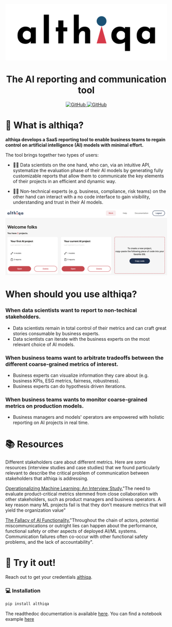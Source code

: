 <p align="center">
  <img src="https://github.com/althiqa/althiqa_lib/blob/main/img/logoAlthiqa.png">
</p>
<h1 align="center" weight='300' >The AI reporting and communication tool</h1>
<p align="center">
<a href="https://github.com/althiqa/althiqa_lib/blob/main/LICENSE">
     <img alt="GitHub" src="https://img.shields.io/badge/License-MIT-blue.svg">
 </a>
 <a href="https://althiqa-lib.readthedocs.io/en/latest/?badge=latest">
     <img alt="GitHub" src="https://readthedocs.org/projects/althiqa-lib/badge/?version=latest">
 </a>
</p>

# 🧪 What is althiqa?
**althiqa develops a SaaS reporting tool to enable business teams to regain control on artificial intelligence (AI) models with minimal effort.**

The tool brings together two types of users:

- 👩‍💻 Data scientists on the one hand, who can, via an intuitive API, systematize the evaluation phase of their AI models by generating fully customizable reports that allow them to communicate the key elements of their projects in an efficient and dynamic way. 

- 👩‍💼 Non-technical experts (e.g. business, compliance, risk teams) on the other hand can interact with a no code interface to gain visibility, understanding and trust in their AI models. 

<p align="center">
  <img src="https://github.com/althiqa/althiqa_lib/blob/main/img/althiqa_interface_project.png" width="1000">
</p>

# When should you use althiqa?
### When data scientists want to report to non-techical stakeholders.

- Data scientists remain in total control of their metrics and can craft great stories consumable by business experts.
- Data scientists can iterate with the business experts on the most relevant choice of AI models.

### When business teams want to arbitrate tradeoffs between the different coarse-grained metrics of interest.

- Business experts can visualize information they care about (e.g. business KPIs, ESG metrics, fairness, robustness).
- Business experts can do hypothesis driven iterations.

### When business teams wants to monitor coarse-grained metrics on production models.

- Business managers and models' operators are empowered with holistic reporting on AI projects in real time.


# 📚 Resources

Different stakeholders care about different metrics. Here are some resources (interview studies and case studies) that we found particularly relevant to describe the critical problem of communication between stakeholders that althiqa is addressing.

<a href="https://arxiv.org/pdf/2209.09125.pdf">Operationalizing Machine Learning: An Interview Study.</a>"The need to evaluate product-critical metrics stemmed from close collaboration with other stakeholders, such as product managers and business operators. A key reason many ML projects fail is that they don’t measure metrics that will yield the organization value"

<a href="https://arxiv.org/pdf/2206.09511.pdf">The Fallacy of AI Functionality.</a>"Throughout the chain of actors, potential miscommunications or outright lies can happen about the performance, functional safety or other aspects of deployed AI/ML systems. Communication failures often co-occur with other functional safety problems, and the lack of accountability". 

# 🚀 Try it out!

Reach out to get your credentials [althiqa](mailto:info@althiqa.io?).

### 💻  Installation
```bash
pip install althiqa
```

The readthedoc documentation is available <a href="https://althiqa-lib.readthedocs.io/en/latest/">here</a>. You can find a notebook example <a href="https://althiqa-lib.readthedocs.io/en/latest/demo_althiqa_readthedocs.html">here</a>

